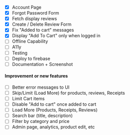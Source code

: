 - [X] Account Page
- [X] Forgot Password Form
- [X] Fetch display reviews
- [X] Create / Delete Review Form 
- [X] Fix "Added to cart" messages
- [X] Display "Add To Cart" only when logged in
- [ ] Offline Capability
- [ ] A11y
- [ ] Testing
- [ ] Deploy to firebase
- [ ] Documentation + Screenshot

#### Improvement or new features
- [ ] Better error messages to UI
- [ ] Skip/Limit (Load More) for products, reviews, Receipts
- [ ] Limit Cart items
- [ ] Disable "Add to cart" once added to cart
- [ ] Load More (Products, Receipts, Reviews)
- [ ] Search bar (title, description)
- [ ] Filter by category and price
- [ ] Admin page, analytics, product edit, etc
